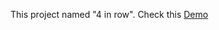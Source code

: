 This project named "4 in row".
Check this [Demo](https://supergrovernn.github.io/4inrow/index.html)
